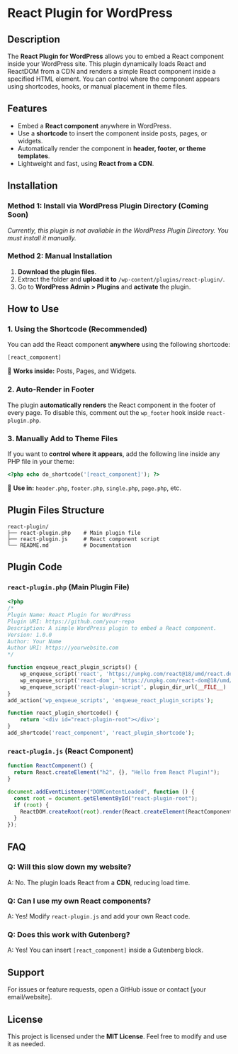 # React Plugin for WordPress

## Description

The **React Plugin for WordPress** allows you to embed a React component inside your WordPress site. This plugin dynamically loads React and ReactDOM from a CDN and renders a simple React component inside a specified HTML element. You can control where the component appears using shortcodes, hooks, or manual placement in theme files.

## Features

- Embed a **React component** anywhere in WordPress.
- Use a **shortcode** to insert the component inside posts, pages, or widgets.
- Automatically render the component in **header, footer, or theme templates**.
- Lightweight and fast, using **React from a CDN**.

## Installation

### Method 1: Install via WordPress Plugin Directory (Coming Soon)

_Currently, this plugin is not available in the WordPress Plugin Directory. You must install it manually._

### Method 2: Manual Installation

1. **Download the plugin files**.
2. Extract the folder and **upload it to** `/wp-content/plugins/react-plugin/`.
3. Go to **WordPress Admin > Plugins** and **activate** the plugin.

## How to Use

### 1. Using the Shortcode (Recommended)

You can add the React component **anywhere** using the following shortcode:

```html
[react_component]
```

📌 **Works inside:** Posts, Pages, and Widgets.

### 2. Auto-Render in Footer

The plugin **automatically renders** the React component in the footer of every page. To disable this, comment out the `wp_footer` hook inside `react-plugin.php`.

### 3. Manually Add to Theme Files

If you want to **control where it appears**, add the following line inside any PHP file in your theme:

```php
<?php echo do_shortcode('[react_component]'); ?>
```

📌 **Use in:** `header.php`, `footer.php`, `single.php`, `page.php`, etc.

## Plugin Files Structure

```
react-plugin/
├── react-plugin.php    # Main plugin file
├── react-plugin.js     # React component script
└── README.md           # Documentation
```

## Plugin Code

### `react-plugin.php` (Main Plugin File)

```php
<?php
/*
Plugin Name: React Plugin for WordPress
Plugin URI: https://github.com/your-repo
Description: A simple WordPress plugin to embed a React component.
Version: 1.0.0
Author: Your Name
Author URI: https://yourwebsite.com
*/

function enqueue_react_plugin_scripts() {
    wp_enqueue_script('react', 'https://unpkg.com/react@18/umd/react.development.js', array(), null, true);
    wp_enqueue_script('react-dom', 'https://unpkg.com/react-dom@18/umd/react-dom.development.js', array('react'), null, true);
    wp_enqueue_script('react-plugin-script', plugin_dir_url(__FILE__) . 'react-plugin.js', array('react', 'react-dom'), null, true);
}
add_action('wp_enqueue_scripts', 'enqueue_react_plugin_scripts');

function react_plugin_shortcode() {
    return '<div id="react-plugin-root"></div>';
}
add_shortcode('react_component', 'react_plugin_shortcode');
```

### `react-plugin.js` (React Component)

```javascript
function ReactComponent() {
  return React.createElement("h2", {}, "Hello from React Plugin!");
}

document.addEventListener("DOMContentLoaded", function () {
  const root = document.getElementById("react-plugin-root");
  if (root) {
    ReactDOM.createRoot(root).render(React.createElement(ReactComponent));
  }
});
```

## FAQ

### Q: Will this slow down my website?

A: No. The plugin loads React from a **CDN**, reducing load time.

### Q: Can I use my own React components?

A: Yes! Modify `react-plugin.js` and add your own React code.

### Q: Does this work with Gutenberg?

A: Yes! You can insert `[react_component]` inside a Gutenberg block.

## Support

For issues or feature requests, open a GitHub issue or contact [your email/website].

## License

This project is licensed under the **MIT License**. Feel free to modify and use it as needed.
